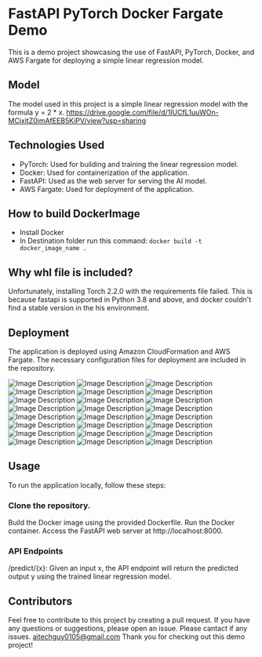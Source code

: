 # FastAPI PyTorch Docker Fargate Demo
This is a demo project showcasing the use of FastAPI, PyTorch, Docker, and AWS Fargate for deploying a simple linear regression model.

## Model
The model used in this project is a simple linear regression model with the formula y = 2 * x.
https://drive.google.com/file/d/1IUCfL1uuWOn-MCixitZ0jmAfEEB5KiPV/view?usp=sharing
## Technologies Used
- PyTorch: Used for building and training the linear regression model.
- Docker: Used for containerization of the application.
- FastAPI: Used as the web server for serving the AI model.
- AWS Fargate: Used for deployment of the application.
## How to build DockerImage
- Install Docker
- In Destination folder run this command: `docker build -t docker_image_name .`
## Why whl file is included?
Unfortunately, installing Torch 2.2.0 with the requirements file failed.
This is because fastapi is supported in Python 3.8 and above, and docker couldn't find a stable version in the his environment.
## Deployment
The application is deployed using Amazon CloudFormation and AWS Fargate. The necessary configuration files for deployment are included in the repository.

![Image Description](./descrition_images/1.PNG)
![Image Description](./descrition_images/2.PNG)
![Image Description](./descrition_images/3.PNG)
![Image Description](./descrition_images/4.PNG)
![Image Description](./descrition_images/5.PNG)
![Image Description](./descrition_images/6.PNG)
![Image Description](./descrition_images/7.PNG)
![Image Description](./descrition_images/8.PNG)
![Image Description](./descrition_images/9.PNG)
![Image Description](./descrition_images/10.PNG)
![Image Description](./descrition_images/11.PNG)
![Image Description](./descrition_images/12.PNG)
![Image Description](./descrition_images/13.PNG)
![Image Description](./descrition_images/14.PNG)
![Image Description](./descrition_images/15.PNG)
![Image Description](./descrition_images/16.PNG)
![Image Description](./descrition_images/17.PNG)
![Image Description](./descrition_images/18.PNG)
![Image Description](./descrition_images/19.PNG)
![Image Description](./descrition_images/20.PNG)
![Image Description](./descrition_images/21.PNG)
![Image Description](./descrition_images/22.PNG)
![Image Description](./descrition_images/23.PNG)
![Image Description](./descrition_images/24.PNG)

## Usage
To run the application locally, follow these steps:

### Clone the repository.
Build the Docker image using the provided Dockerfile.
Run the Docker container.
Access the FastAPI web server at http://localhost:8000.
### API Endpoints
/predict/{x}: Given an input x, the API endpoint will return the predicted output y using the trained linear regression model.
## Contributors

Feel free to contribute to this project by creating a pull request. If you have any questions or suggestions, please open an issue.
Please cantact if any issues. aitechguy0105@gmail.com
Thank you for checking out this demo project!